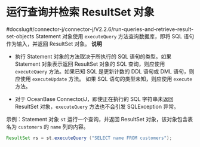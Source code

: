 运行查询并检索 ResultSet 对象 
=========================================
#docslug#/connector-j/connector-j/V2.2.6/run-queries-and-retrieve-result-set-objects
Statement 对象使用 `executeQuery` 方法查询数据库，即将 SQL 语句作为输入，并返回 ResultSet 对象。
**说明**



* 执行 Statement 对象的方法取决于所执行的 SQL 语句的类型。如果 Statement 对象表示返回 ResultSet 对象的 SQL 查询，则应使用 `executeQuery` 方法。如果已知 SQL 是更新计数的 DDL 语句或 DML 语句，则应使用 `executeUpdate` 方法。 如果 SQL 语句的类型未知，则应使用 `execute` 方法。

  

* 对于 OceanBase Connector/J，即使正在执行的 SQL 字符串未返回 ResultSet 对象，`executeQuery` 方法也不会引发 SQLException 异常。

  




示例：Statement 对象 `st` 运行一个查询，并返回 ResultSet 对象，该对象包含表名为 `customers` 的 `name` 列的内容。

```java
ResultSet rs = st.executeQuery ("SELECT name FROM customers");
```


